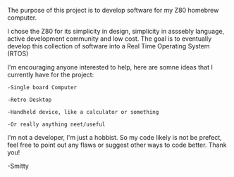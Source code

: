 The purpose of this project is to develop software for my Z80 homebrew computer.

I chose the Z80 for its simplicity in design, simplicity in asssebly language, active development community and low cost.
The goal is to eventually develop this collection of software into a Real Time Operating System (RTOS) 


I'm encouraging anyone interested to help, here are somne ideas that I currently have for the project:
  
    -Single board Computer
  
    -Retro Desktop
  
    -Handheld device, like a calculator or something
  
    -Or really anything neet/useful

I'm not a developer, I'm just a hobbist. So my code likely is not be prefect, feel free to point out any flaws or suggest other ways to code better.
Thank you!

-Smitty
